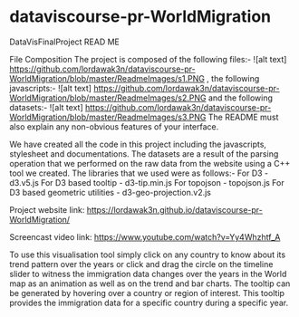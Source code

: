 # dataviscourse-pr-WorldMigration
DataVisFinalProject
READ ME

File Composition
The project is composed of the following files:-
![alt text] https://github.com/lordawak3n/dataviscourse-pr-WorldMigration/blob/master/ReadmeImages/s1.PNG
, the following javascripts:-
![alt text] https://github.com/lordawak3n/dataviscourse-pr-WorldMigration/blob/master/ReadmeImages/s2.PNG
and the following datasets:-
![alt text] https://github.com/lordawak3n/dataviscourse-pr-WorldMigration/blob/master/ReadmeImages/s3.PNG 
The README must also explain any non-obvious features of your interface.

We have created all the code in this project including the javascripts, stylesheet and documentations. The datasets are a result of the parsing operation that we performed on the raw data from the website using a C++ tool we created. The libraries that we used were as follows:-
For D3 - d3.v5.js
For D3 based tooltip - d3-tip.min.js
For topojson - topojson.js
For D3 based geometric utilities - d3-geo-projection.v2.js

Project website link: https://lordawak3n.github.io/dataviscourse-pr-WorldMigration/ 

Screencast video link: https://www.youtube.com/watch?v=Yy4Whzhtf_A

To use this visualisation tool simply click on any country to know about its trend pattern over the years or click and drag the circle on the timeline slider to witness the immigration data changes over the years in the World map as an animation as well as on the trend and bar charts. The tooltip can be generated by hovering over a country or region of interest. This tooltip provides the immigration data for a specific country during a specific year.
